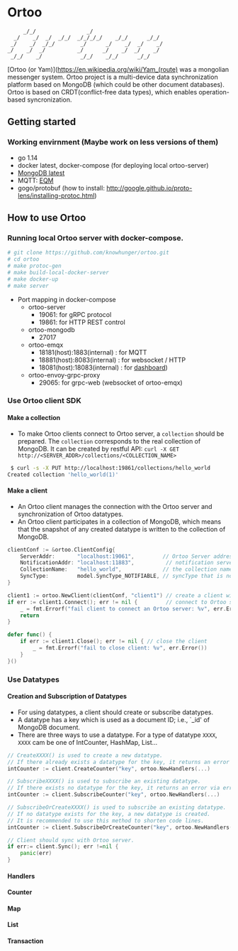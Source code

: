 # Ortoo
````
     _/_/                _/                         
  _/    _/  _/  _/_/  _/_/_/_/    _/_/      _/_/    
 _/    _/  _/_/        _/      _/    _/  _/    _/   
_/    _/  _/          _/      _/    _/  _/    _/    
 _/_/    _/            _/_/    _/_/      _/_/
````

[Ortoo (or Yam)](https://en.wikipedia.org/wiki/Yam_(route) was a mongolian messenger system. Ortoo project is a multi-device data synchronization platform based on MongoDB (which could be other document databases). Ortoo is based on CRDT(conflict-free data types), which enables operation-based syncronization.  


## Getting started

### Working envirnment (Maybe work on less versions of them)

- go 1.14
- docker latest, docker-compose (for deploying local ortoo-server)
- [MongoDB latest](https://hub.docker.com/_/mongo)
- MQTT: [EQM](https://www.emqx.io/)
- gogo/protobuf (how to install: http://google.github.io/proto-lens/installing-protoc.html)


## How to use Ortoo
 
### Running local Ortoo server with docker-compose.
 ```bash
 # git clone https://github.com/knowhunger/ortoo.git
 # cd ortoo
 # make protoc-gen
 # make build-local-docker-server
 # make docker-up
 # make server
 ```

- Port mapping in docker-compose
  * ortoo-server
    - 19061: for gRPC protocol
    - 19861: for HTTP REST control
  * ortoo-mongodb
    - 27017
  * ortoo-emqx
    - 18181(host):1883(internal) : for MQTT
    - 18881(host):8083(internal) : for websocket / HTTP
    - 18081(host):18083(internal) : for [dashboard](http://localhost:18081))
  * ortoo-envoy-grpc-proxy
    - 29065: for grpc-web (websocket of ortoo-emqx)

### Use Ortoo client SDK

#### Make a collection
 - To make Ortoo clients connect to Ortoo server, a `collection` should be prepared. The `collection` corresponds to the real collection of MongoDB. It can be created by restful API: `curl -X GET http://<SERVER_ADDR>/collections/<COLLECTION_NAME>`
```bash
 $ curl -s -X PUT http://localhost:19861/collections/hello_world
Created collection 'hello_world(1)'
```
#### Make a client
 - An Ortoo client manages the connection with the Ortoo server and synchronization of Ortoo datatypes.   
 - An Ortoo client participates in a collection of MongoDB, which means that the snapshot of any created datatype is written to the collection of MongoDB.   
```go
clientConf := &ortoo.ClientConfig{
    ServerAddr:       "localhost:19061",         // Ortoo Server address.
    NotificationAddr: "localhost:11883",          // notification server address.
    CollectionName:   "hello_world",             // the collection name of MongoDB which the client participates in.
    SyncType:         model.SyncType_NOTIFIABLE, // syncType that is notified in real-time from notification server.
}

client1 := ortoo.NewClient(clientConf, "client1") // create a client with alias "client1".
if err := client1.Connect(); err != nil {         // connect to Ortoo server
    _ = fmt.Errorf("fail client to connect an Ortoo server: %v", err.Error())
    return
}

defer func() {
    if err := client1.Close(); err != nil { // close the client
        _ = fmt.Errorf("fail to close client: %v", err.Error())
    }
}()
```
### Use Datatypes

#### Creation and Subscription of Datatypes
 - For using datatypes, a client should create or subscribe datatypes. 
 - A datatype has a key which is used as a document ID; i.e., `_id' of MongoDB document.
 - There are three ways to use a datatype. For a type of datatype `XXXX`, `XXXX` cam be one of IntCounter, HashMap, List... 
```go
// CreateXXXX() is used to create a new datatype. 
// If there already exists a datatype for the key, it returns an error via error handler.
intCounter := client.CreateCounter("key", ortoo.NewHandlers(...)

// SubscribeXXXX() is used to subscribe an existing datatype. 
// If there exists no datatype for the key, it returns an error via error handler
intCounter := client.SubscribeCounter("key", ortoo.NewHandlers(...)

// SubscribeOrCreateXXXX() is used to subscribe an existing datatype. 
// If no datatype exists for the key, a new datatype is created. 
// It is recommended to use this method to shorten code lines.
intCounter := client.SubscribeOrCreateCounter("key", ortoo.NewHandlers(...)

// Client should sync with Ortoo server.
if err:= client.Sync(); err !=nil {
    panic(err)
}
```

#### Handlers

#### Counter

#### Map

#### List

#### Transaction


